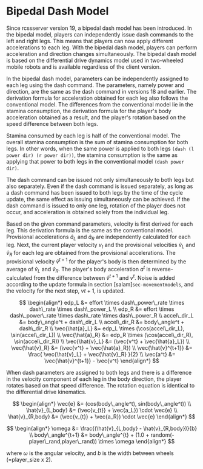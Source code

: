 # Bipedal Dash Model
Since rcssserver version 19, a bipedal dash model has been introduced.
In the bipedal model, players can independently issue dash commands to the left and right legs.
This means that players can now apply different accelerations to each leg.
With the bipedal dash model, players can perform acceleration and direction changes simultaneously.
The bipedal dash model is based on the differential drive dynamics model used in two-wheeled mobile robots and is available regardless of the client version.

In the bipedal dash model, parameters can be independently assigned to each leg using the dash command.
The parameters, namely power and direction, are the same as the dash command in versions 18 and earlier.
The derivation formula for acceleration obtained for each leg also follows the conventional model.
The differences from the conventional model lie in the stamina consumption,
the derivation formula for the player's body acceleration obtained as a result,
and the player's rotation based on the speed difference between both legs.

Stamina consumed by each leg is half of the conventional model.
The overall stamina consumption is the sum of stamina consumption for both legs.
In other words, when the same power is applied to both legs `(dash (l power dir) (r power dir))`,
the stamina consumption is the same as applying that power to both legs in the conventional model `(dash power dir)`.

The dash command can be issued not only simultaneously to both legs but also separately.
Even if the dash command is issued separately,
as long as a dash command has been issued to both legs by the time of the cycle update,
the same effect as issuing simultaneously can be achieved.
If the dash command is issued to only one leg, rotation of the player does not occur,
and acceleration is obtained solely from the individual leg.

Based on the given command parameters, velocity is first derived for each leg.
This derivation formula is the same as the conventional model.
Provisional accelerations $\hat{a}_L$ and $\hat{a}_R$ are independently calculated for each leg.
Next, the current player velocity $v_t$ and the provisional velocities $\hat{v}_L$ and $\hat{v}_R$
for each leg are obtained from the provisional accelerations.
The provisional velocity $\hat{v}^{t+1}$ for the player's body is then determined by the average of $\hat{v}_L$ and $\hat{v}_R$.
The player's body acceleration $a^t$ is reverse-calculated from the difference between $\hat{v}^{t+1}$ and $v^t$.
Noise is added according to the update formula in section [salam]`sec-movementmodels`, and the velocity for the next step, $v{t+1}$, is updated.

<!---Correct this refrence later--->

$$
\begin{align*}
edp_L &= effort \times dash\_power\_rate \times dash\_rate \times dash\_power_L \\
edp_R &= effort \times dash\_power\_rate \times dash\_rate \times dash\_power_R \\
accel\_dir_L &= body\_angle^t + dash\_dir_L \\
accel\_dir_R &= body\_angle^t + dash\_dir_R \\
\vec{\hat{a}_L} &= edp_L \times (\cos(accel\_dir_L), \sin(accel\_dir_L)) \\
\vec{\hat{a}_R} &= edp_R \times (\cos(accel\_dir_R), \sin(accel\_dir_R)) \\
\vec{\hat{v}_L} &= (\vec{v^t} + \vec{\hat{a}_L}) \\
\vec{\hat{v}_R} &= (\vec{v^t} + \vec{\hat{a}_R}) \\
\vec{\hat{v}^{t+1}} &= \frac{ \vec{\hat{v}_L} +  \vec{\hat{v}_R} }{2}  \\
\vec{a^t} &= \vec{\hat{v}^{t+1}} - \vec{v^t}
\end{align*}
$$

When dash parameters are assigned to both legs and there is a difference in the velocity component of each leg in the body direction,
the player rotates based on that speed difference.
The rotation equation is identical to the differential drive kinematics.

$$
\begin{align*}
\vec{e} &= (cos(body\_angle^t), sin(body\_angle^t)) \\
\hat{v}_{L,body} &= (\vec{v_{t}} + \vec{a_L}) \cdot \vec{e} \\
\hat{v}_{R,body} &= (\vec{v_{t}} + \vec{a_R}) \cdot \vec{e}
\end{align*}
$$

$$
\begin{align*}
\omega &= \frac{(\hat{v}_{L,body} - \hat{v}_{R,body})}{b} \\
body\_angle^{t+1} &= body\_angle^{t} + (1.0 + random(-player\_rand,player\_rand)) \times \omega
\end{align*}
$$

where $\omega$ is the angular velocity,
and $b$ is the width between wheels (=player_size x 2).
